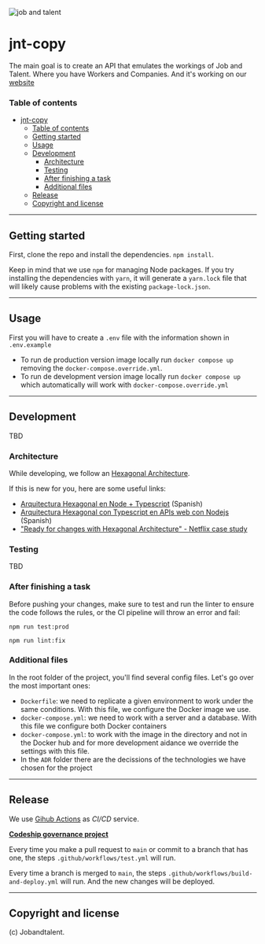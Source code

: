 ![job and talent](https://user-images.githubusercontent.com/48081621/162180679-3f1db5bd-72bc-4300-b99e-91d6c5f0a0e6.png)
# jnt-copy


The main goal is to create an API that emulates the workings of Job and Talent. Where you have Workers and Companies. And it's working on our [website](http://ec2-3-85-237-21.compute-1.amazonaws.com/)

### Table of contents

- [jnt-copy](#jnt-copy)
    - [Table of contents](#table-of-contents)
  - [Getting started](#getting-started)
  - [Usage](#usage)
  - [Development](#development)
    - [Architecture](#architecture)
    - [Testing](#testing)
    - [After finishing a task](#after-finishing-a-task)
    - [Additional files](#additional-files)
  - [Release](#release)
  - [Copyright and license](#copyright-and-license)

---

## Getting started

First, clone the repo and install the dependencies.
`npm install`.

Keep in mind that we use `npm` for managing Node packages. If you try installing the dependencies with `yarn`, it will generate a `yarn.lock` file that will likely cause problems with the existing `package-lock.json`.

---

## Usage

First you will have to create a `.env` file with the information shown in `.env.example`

-   To run de production version image locally run `docker compose up` removing the `docker-compose.override.yml`.
-   To run de development version image locally run `docker compose up` which automatically will work with `docker-compose.override.yml`

---

## Development

TBD

### Architecture

While developing, we follow an [Hexagonal Architecture](<https://en.wikipedia.org/wiki/Hexagonal_architecture_(software)>).

If this is new for you, here are some useful links:

-   [Arquitectura Hexagonal en Node + Typescript](https://www.youtube.com/watch?v=b5ngTWAPNeg) (Spanish)
-   [Arquitectura Hexagonal con Typescript en APIs web con Nodejs](https://www.plainconcepts.com/es/recursos/typescript-apis-web-nodejs-arquitectura-hexagonal/) (Spanish)
-   ["Ready for changes with Hexagonal Architecture" - Netflix case study](https://netflixtechblog.com/ready-for-changes-with-hexagonal-architecture-b315ec967749)

### Testing

TBD

### After finishing a task

Before pushing your changes, make sure to test and run the linter to ensure the code follows the rules, or the CI pipeline will throw an error and fail:

`npm run test:prod`

`npm run lint:fix`

### Additional files

In the root folder of the project, you'll find several config files. Let's go over the most important ones:

-   `Dockerfile`: we need to replicate a given environment to work under the same conditions. With this file, we configure the Docker image we use.
-   `docker-compose.yml`: we need to work with a server and a database. With this file we configure both Docker containers
-   `docker-compose.yml`: to work with the image in the directory and not in the Docker hub and for more development aidance we override the settings with this file.
-   In the `ADR` folder there are the decissions of the technologies we have chosen for the project

---

## Release

We use [Gihub Actions](https://github.com/features/actions) as _CI/CD_ service.

**[Codeship governance project](http://ec2-3-85-237-21.compute-1.amazonaws.com/)**

Every time you make a pull request to `main` or commit to a branch that has one, the steps `.github/workflows/test.yml` will run.

Every time a branch is merged to `main`, the steps `.github/workflows/build-and-deploy.yml` will run. And the new changes will be deployed.

---

## Copyright and license

(c) Jobandtalent.
